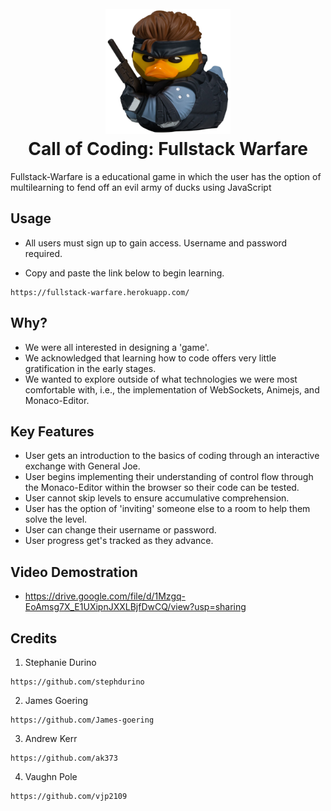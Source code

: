 <h1 align='center'>
  <br>
<img src='public/generalJoe.png' width='200'>
  <br>
  Call of Coding: Fullstack Warfare
  </h1>

<p>
  Fullstack-Warfare is a educational game in which the user has the option of multilearning to fend off an evil army of ducks using JavaScript<p>

## Usage

* All users must sign up to gain access. Username and password required.
    
* Copy and paste the link below to begin learning.

```
https://fullstack-warfare.herokuapp.com/
```

## Why?

* We were all interested in designing a 'game'.
* We acknowledged that learning how to code offers very little gratification in the early stages.
* We wanted to explore outside of what technologies we were most comfortable with, i.e., the implementation of WebSockets, Animejs, and Monaco-Editor. 


## Key Features

* User gets an introduction to the basics of coding through an interactive exchange with General Joe.
* User begins implementing their understanding of control flow through the Monaco-Editor within the browser so their code can be tested.
* User cannot skip levels to ensure accumulative comprehension.
* User has the option of 'inviting' someone else to a room to help them solve the level.
* User can change their username or password.
* User progress get's tracked as they advance.


## Video Demostration

* https://drive.google.com/file/d/1Mzgq-EoAmsg7X_E1UXipnJXXLBjfDwCQ/view?usp=sharing

## Credits
1. Stephanie Durino
```
https://github.com/stephdurino
```
2. James Goering
```
https://github.com/James-goering
```
3. Andrew Kerr
```
https://github.com/ak373
```
4. Vaughn Pole
```
https://github.com/vjp2109
```
